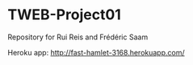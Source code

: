 TWEB-Project01
==============

Repository for Rui Reis and Frédéric Saam

Heroku app: http://fast-hamlet-3168.herokuapp.com/
